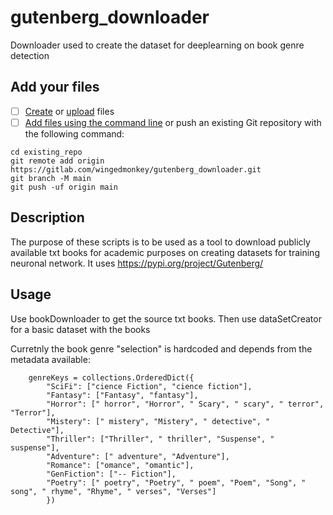# gutenberg_downloader

Downloader used to create the dataset for deeplearning on book genre detection


## Add your files

- [ ] [Create](https://gitlab.com/-/experiment/new_project_readme_content:f7df5d82ad3e9cee7aa51cdc81920149?https://docs.gitlab.com/ee/user/project/repository/web_editor.html#create-a-file) or [upload](https://gitlab.com/-/experiment/new_project_readme_content:f7df5d82ad3e9cee7aa51cdc81920149?https://docs.gitlab.com/ee/user/project/repository/web_editor.html#upload-a-file) files
- [ ] [Add files using the command line](https://gitlab.com/-/experiment/new_project_readme_content:f7df5d82ad3e9cee7aa51cdc81920149?https://docs.gitlab.com/ee/gitlab-basics/add-file.html#add-a-file-using-the-command-line) or push an existing Git repository with the following command:

```
cd existing_repo
git remote add origin https://gitlab.com/wingedmonkey/gutenberg_downloader.git
git branch -M main
git push -uf origin main
```


## Description
The purpose of these scripts is to be used as a tool to download publicly available txt books for academic purposes on creating datasets for training neuronal network. It uses https://pypi.org/project/Gutenberg/


## Usage
Use bookDownloader to get the source txt books. Then use dataSetCreator for a basic dataset with the books

Curretnly the book genre "selection" is hardcoded and depends from the metadata available:
```
	genreKeys = collections.OrderedDict({
		"SciFi": ["cience Fiction", "cience fiction"],
		"Fantasy": ["Fantasy", "fantasy"],
		"Horror": [" horror", "Horror", " Scary", " scary", " terror", "Terror"],
		"Mistery": [" mistery", "Mistery", " detective", " Detective"],
		"Thriller": ["Thriller", " thriller", "Suspense", " suspense"],
		"Adventure": [" adventure", "Adventure"],
		"Romance": ["omance", "omantic"],
		"GenFiction": ["-- Fiction"],
		"Poetry": [" poetry", "Poetry", " poem", "Poem", "Song", " song", " rhyme", "Rhyme", " verses", "Verses"]
		})
```



